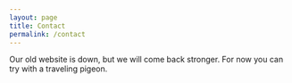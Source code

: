 ```yaml
---
layout: page
title: Contact
permalink: /contact
---
```


Our old website is down, but we will come back stronger. For now you can try with a traveling pigeon. 
